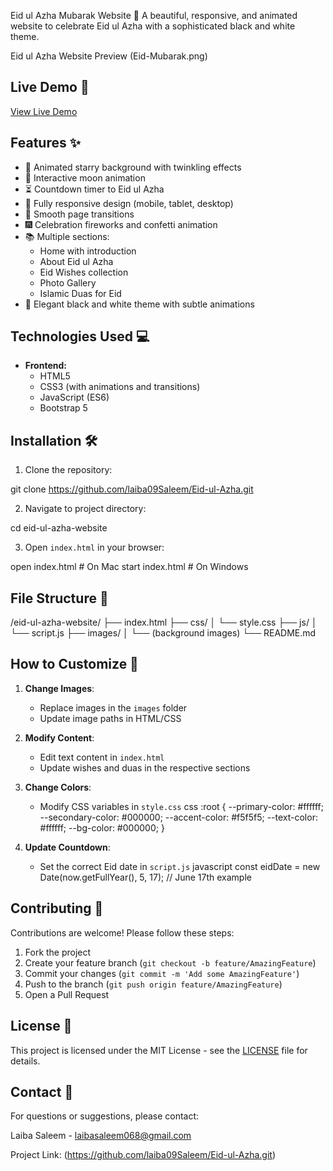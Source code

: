 
Eid ul Azha Mubarak Website 🌙
A beautiful, responsive, and animated website to celebrate Eid ul Azha with a sophisticated black and white theme.

Eid ul Azha Website Preview (Eid-Mubarak.png)


## Live Demo 🔗

[View Live Demo](https://laiba09saleem.github.io/Eid-ul-Azha/)


## Features ✨

- 🌌 Animated starry background with twinkling effects
- 🌙 Interactive moon animation
- ⏳ Countdown timer to Eid ul Azha
- 📱 Fully responsive design (mobile, tablet, desktop)
- 💫 Smooth page transitions
- 🎆 Celebration fireworks and confetti animation
- 📚 Multiple sections:
  - Home with introduction
  - About Eid ul Azha
  - Eid Wishes collection
  - Photo Gallery
  - Islamic Duas for Eid
- 🎨 Elegant black and white theme with subtle animations

## Technologies Used 💻

- **Frontend:**
  - HTML5
  - CSS3 (with animations and transitions)
  - JavaScript (ES6)
  - Bootstrap 5

## Installation 🛠️

1. Clone the repository:

git clone https://github.com/laiba09Saleem/Eid-ul-Azha.git


2. Navigate to project directory:

cd eid-ul-azha-website


3. Open `index.html` in your browser:

open index.html  # On Mac
start index.html # On Windows


## File Structure 📂


/eid-ul-azha-website/
├── index.html
├── css/
│   └── style.css
├── js/
│   └── script.js
├── images/
│   └── (background images)
└── README.md


## How to Customize 🎨

1. **Change Images**:
   - Replace images in the `images` folder
   - Update image paths in HTML/CSS

2. **Modify Content**:
   - Edit text content in `index.html`
   - Update wishes and duas in the respective sections

3. **Change Colors**:
   - Modify CSS variables in `style.css`
  css
   :root {
       --primary-color: #ffffff;
       --secondary-color: #000000;
       --accent-color: #f5f5f5;
       --text-color: #ffffff;
       --bg-color: #000000;
   }

4. **Update Countdown**:
   - Set the correct Eid date in `script.js`
  javascript
   const eidDate = new Date(now.getFullYear(), 5, 17); // June 17th example
  

## Contributing 🤝

Contributions are welcome! Please follow these steps:

1. Fork the project
2. Create your feature branch (`git checkout -b feature/AmazingFeature`)
3. Commit your changes (`git commit -m 'Add some AmazingFeature'`)
4. Push to the branch (`git push origin feature/AmazingFeature`)
5. Open a Pull Request

## License 📜

This project is licensed under the MIT License - see the [LICENSE](LICENSE) file for details.

## Contact 📧

For questions or suggestions, please contact:

Laiba Saleem - laibasaleem068@gmail.com

Project Link: (https://github.com/laiba09Saleem/Eid-ul-Azha.git)
